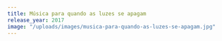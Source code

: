 ```yaml
---
title: Música para quando as luzes se apagam
release_year: 2017
image: "/uploads/images/musica-para-quando-as-luzes-se-apagam.jpg"
---
```

